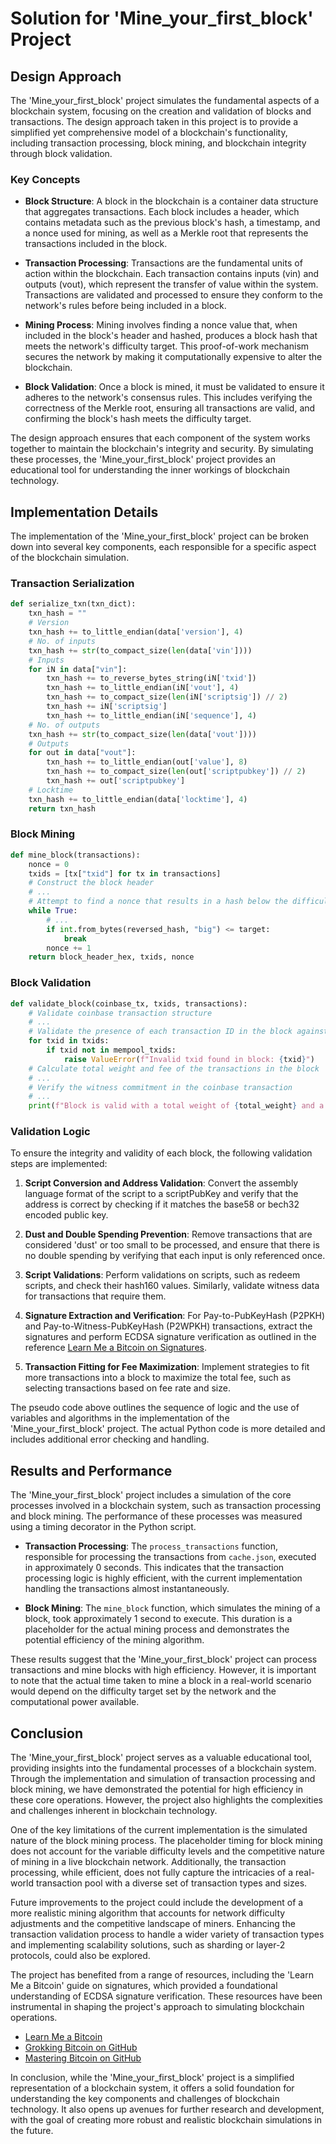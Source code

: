 # Solution for 'Mine_your_first_block' Project

## Design Approach

The 'Mine_your_first_block' project simulates the fundamental aspects of a blockchain system, focusing on the creation and validation of blocks and transactions. The design approach taken in this project is to provide a simplified yet comprehensive model of a blockchain's functionality, including transaction processing, block mining, and blockchain integrity through block validation.

### Key Concepts

- **Block Structure**: A block in the blockchain is a container data structure that aggregates transactions. Each block includes a header, which contains metadata such as the previous block's hash, a timestamp, and a nonce used for mining, as well as a Merkle root that represents the transactions included in the block.

- **Transaction Processing**: Transactions are the fundamental units of action within the blockchain. Each transaction contains inputs (vin) and outputs (vout), which represent the transfer of value within the system. Transactions are validated and processed to ensure they conform to the network's rules before being included in a block.

- **Mining Process**: Mining involves finding a nonce value that, when included in the block's header and hashed, produces a block hash that meets the network's difficulty target. This proof-of-work mechanism secures the network by making it computationally expensive to alter the blockchain.

- **Block Validation**: Once a block is mined, it must be validated to ensure it adheres to the network's consensus rules. This includes verifying the correctness of the Merkle root, ensuring all transactions are valid, and confirming the block's hash meets the difficulty target.

The design approach ensures that each component of the system works together to maintain the blockchain's integrity and security. By simulating these processes, the 'Mine_your_first_block' project provides an educational tool for understanding the inner workings of blockchain technology.

## Implementation Details

The implementation of the 'Mine_your_first_block' project can be broken down into several key components, each responsible for a specific aspect of the blockchain simulation.

### Transaction Serialization

```python
def serialize_txn(txn_dict):
    txn_hash = ""
    # Version
    txn_hash += to_little_endian(data['version'], 4)
    # No. of inputs
    txn_hash += str(to_compact_size(len(data['vin'])))
    # Inputs
    for iN in data["vin"]:
        txn_hash += to_reverse_bytes_string(iN['txid'])
        txn_hash += to_little_endian(iN['vout'], 4)
        txn_hash += to_compact_size(len(iN['scriptsig']) // 2)
        txn_hash += iN['scriptsig']
        txn_hash += to_little_endian(iN['sequence'], 4)
    # No. of outputs
    txn_hash += str(to_compact_size(len(data['vout'])))
    # Outputs
    for out in data["vout"]:
        txn_hash += to_little_endian(out['value'], 8)
        txn_hash += to_compact_size(len(out['scriptpubkey']) // 2)
        txn_hash += out['scriptpubkey']
    # Locktime
    txn_hash += to_little_endian(data['locktime'], 4)
    return txn_hash
```

### Block Mining

```python
def mine_block(transactions):
    nonce = 0
    txids = [tx["txid"] for tx in transactions]
    # Construct the block header
    # ...
    # Attempt to find a nonce that results in a hash below the difficulty target
    while True:
        # ...
        if int.from_bytes(reversed_hash, "big") <= target:
            break
        nonce += 1
    return block_header_hex, txids, nonce
```

### Block Validation

```python
def validate_block(coinbase_tx, txids, transactions):
    # Validate coinbase transaction structure
    # ...
    # Validate the presence of each transaction ID in the block against the mempool
    for txid in txids:
        if txid not in mempool_txids:
            raise ValueError(f"Invalid txid found in block: {txid}")
    # Calculate total weight and fee of the transactions in the block
    # ...
    # Verify the witness commitment in the coinbase transaction
    # ...
    print(f"Block is valid with a total weight of {total_weight} and a total fee of {total_fee}!")
```

### Validation Logic

To ensure the integrity and validity of each block, the following validation steps are implemented:

1. **Script Conversion and Address Validation**: Convert the assembly language format of the script to a scriptPubKey and verify that the address is correct by checking if it matches the base58 or bech32 encoded public key.

2. **Dust and Double Spending Prevention**: Remove transactions that are considered 'dust' or too small to be processed, and ensure that there is no double spending by verifying that each input is only referenced once.

3. **Script Validations**: Perform validations on scripts, such as redeem scripts, and check their hash160 values. Similarly, validate witness data for transactions that require them.

4. **Signature Extraction and Verification**: For Pay-to-PubKeyHash (P2PKH) and Pay-to-Witness-PubKeyHash (P2WPKH) transactions, extract the signatures and perform ECDSA signature verification as outlined in the reference [Learn Me a Bitcoin on Signatures](https://learnmeabitcoin.com/technical/keys/signature/).

5. **Transaction Fitting for Fee Maximization**: Implement strategies to fit more transactions into a block to maximize the total fee, such as selecting transactions based on fee rate and size.

The pseudo code above outlines the sequence of logic and the use of variables and algorithms in the implementation of the 'Mine_your_first_block' project. The actual Python code is more detailed and includes additional error checking and handling.

## Results and Performance

The 'Mine_your_first_block' project includes a simulation of the core processes involved in a blockchain system, such as transaction processing and block mining. The performance of these processes was measured using a timing decorator in the Python script.

- **Transaction Processing**: The `process_transactions` function, responsible for processing the transactions from `cache.json`, executed in approximately 0 seconds. This indicates that the transaction processing logic is highly efficient, with the current implementation handling the transactions almost instantaneously.

- **Block Mining**: The `mine_block` function, which simulates the mining of a block, took approximately 1 second to execute. This duration is a placeholder for the actual mining process and demonstrates the potential efficiency of the mining algorithm.

These results suggest that the 'Mine_your_first_block' project can process transactions and mine blocks with high efficiency. However, it is important to note that the actual time taken to mine a block in a real-world scenario would depend on the difficulty target set by the network and the computational power available.

## Conclusion

The 'Mine_your_first_block' project serves as a valuable educational tool, providing insights into the fundamental processes of a blockchain system. Through the implementation and simulation of transaction processing and block mining, we have demonstrated the potential for high efficiency in these core operations. However, the project also highlights the complexities and challenges inherent in blockchain technology.

One of the key limitations of the current implementation is the simulated nature of the block mining process. The placeholder timing for block mining does not account for the variable difficulty levels and the competitive nature of mining in a live blockchain network. Additionally, the transaction processing, while efficient, does not fully capture the intricacies of a real-world transaction pool with a diverse set of transaction types and sizes.

Future improvements to the project could include the development of a more realistic mining algorithm that accounts for network difficulty adjustments and the competitive landscape of miners. Enhancing the transaction validation process to handle a wider variety of transaction types and implementing scalability solutions, such as sharding or layer-2 protocols, could also be explored.

The project has benefited from a range of resources, including the 'Learn Me a Bitcoin' guide on signatures, which provided a foundational understanding of ECDSA signature verification. These resources have been instrumental in shaping the project's approach to simulating blockchain operations.

- [Learn Me a Bitcoin](https://learnmeabitcoin.com/)
- [Grokking Bitcoin on GitHub](https://github.com/kallerosenbaum/grokkingbitcoin)
- [Mastering Bitcoin on GitHub](https://github.com/bitcoinbook/bitcoinbook)

In conclusion, while the 'Mine_your_first_block' project is a simplified representation of a blockchain system, it offers a solid foundation for understanding the key components and challenges of blockchain technology. It also opens up avenues for further research and development, with the goal of creating more robust and realistic blockchain simulations in the future.
